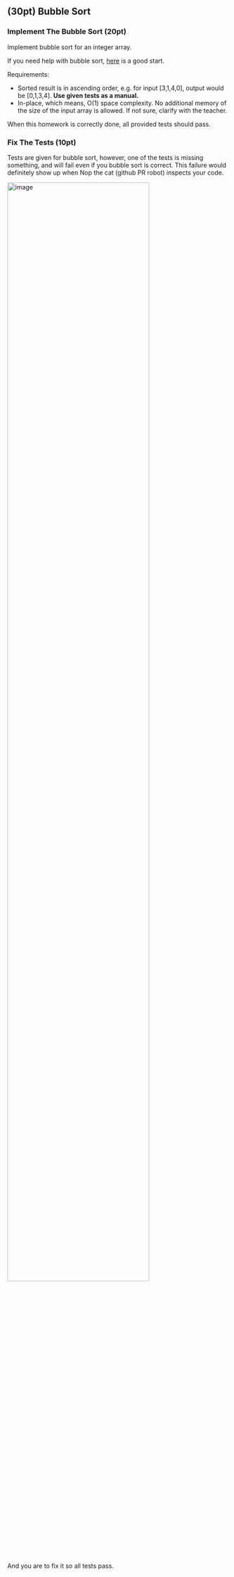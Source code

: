## (30pt) Bubble Sort

### Implement The Bubble Sort (20pt)
Implement bubble sort for an integer array.

If you need help with bubble sort, [here](https://www.geeksforgeeks.org/bubble-sort/) is a good start. 

Requirements:

- Sorted result is in ascending order, e.g. for input [3,1,4,0], output would be [0,1,3,4]. **Use given tests as a manual.**
- In-place, which means, O(1) space complexity. No additional memory of the size of the input array is allowed. If not sure, clarify with the teacher.

When this homework is correctly done, all provided tests should pass.

### Fix The Tests (10pt)

Tests are given for bubble sort, however, one of the tests is missing something, and will fail even if you bubble sort is correct. This failure would definitely show up when Nop the cat (github PR robot) inspects your code. 

<img width="80%" alt="image" src="https://user-images.githubusercontent.com/252020/159639333-aad68023-f68a-4eee-be05-0aeee62a9e9a.png">

And you are to fix it so all tests pass.
